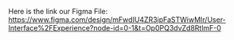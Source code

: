 Here is the link our Figma File: https://www.figma.com/design/mFwdIU4ZR3ipFaSTWiwMIr/User-Interface%2FExperience?node-id=0-1&t=Op0PQ3dvZd8RtlmF-0
